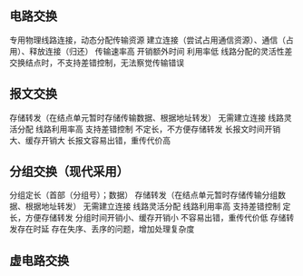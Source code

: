 


## 电路交换
专用物理线路连接，动态分配传输资源
建立连接（尝试占用通信资源）、通信（占用）、释放连接（归还）
传输速率高
开销额外时间
利用率低
线路分配的灵活性差
交换结点时，不支持差错控制，无法察觉传输错误
## 报文交换
存储转发（在结点单元暂时存储传输数据、根据地址转发）
无需建立连接
线路灵活分配
线路利用率高
支持差错控制
不定长，不方便存储转发
长报文时间开销大、缓存开销大
长报文容易出错，重传代价高
## 分组交换（现代采用）
分组定长（首部（分组号）；数据）
存储转发（在结点单元暂时存储传输分组数据、根据地址转发）
无需建立连接
线路灵活分配
线路利用率高
支持差错控制
定长，方便存储转发
分组时间开销小、缓存开销小
不容易出错，重传代价低
存储转发存在时延
存在失序、丢序的问题，增加处理复杂度
## 虚电路交换

<!--stackedit_data:
eyJoaXN0b3J5IjpbMjA3NzUwMzQxNl19
-->